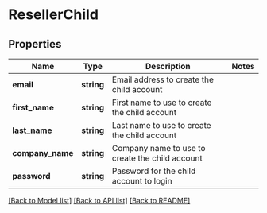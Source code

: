 # ResellerChild

## Properties
Name | Type | Description | Notes
------------ | ------------- | ------------- | -------------
**email** | **string** | Email address to create the child account | 
**first_name** | **string** | First name to use to create the child account | 
**last_name** | **string** | Last name to use to create the child account | 
**company_name** | **string** | Company name to use to create the child account | 
**password** | **string** | Password for the child account to login | 

[[Back to Model list]](../README.md#documentation-for-models) [[Back to API list]](../README.md#documentation-for-api-endpoints) [[Back to README]](../README.md)


